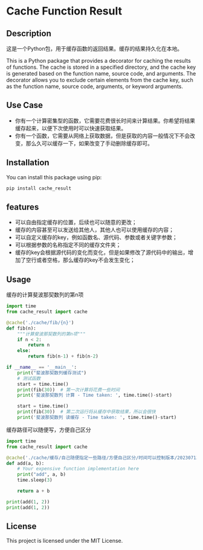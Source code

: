 # Cache Function Result

## Description

这是一个Python包，用于缓存函数的返回结果。缓存的结果持久化在本地。

This is a Python package that provides a decorator for caching the results of functions. The cache is stored in a specified directory, and the cache key is generated based on the function name, source code, and arguments. The decorator allows you to exclude certain elements from the cache key, such as the function name, source code, arguments, or keyword arguments.

## Use Case

- 你有一个计算密集型的函数，它需要花费很长时间来计算结果。你希望将结果缓存起来，以便下次使用时可以快速获取结果。
- 你有一个函数，它需要从网络上获取数据，但是获取的内容一般情况下不会改变，那么久可以缓存一下，如果改变了手动删除缓存即可。

## Installation

You can install this package using pip:

```bash
pip install cache_result
```

## features

- 可以自由指定缓存的位置，后续也可以随意的更改；
- 缓存的内容甚至可以发送给其他人，其他人也可以使用缓存的内容；
- 可以自定义缓存的key，例如函数名、源代码、参数或者关键字参数；
- 可以根据参数的名称指定不同的缓存文件夹；
- 缓存的key会根据源代码的变化而变化，但是如果修改了源代码中的输出，增加了空行或者空格，那么缓存的key不会发生变化；


## Usage


缓存的计算斐波那契数列的第n项


```python
import time
from cache_result import cache

@cache('./cache/fib/{n}')
def fib(n):
    """计算斐波那契数列的第n项"""
    if n < 2:
        return n
    else:
        return fib(n-1) + fib(n-2)

if __name__ == '__main__':
    print("斐波那契数列缓存测试")
    # 测试函数
    start = time.time()
    print(fib(30))  # 第一次计算将花费一些时间
    print('斐波那契数列 计算 - Time taken: ', time.time()-start)

    start = time.time()
    print(fib(30))  # 第二次运行将从缓存中获取结果，所以会很快
    print('斐波那契数列 读缓存 - Time taken: ', time.time()-start)

```

缓存路径可以随便写，方便自己区分

```python
import time
from cache_result import cache

@cache('./cache/缓存/自己随便指定一些路径/方便自己区分/时间可以控制版本/20230713/add', exclude=['func_name'], is_print=True)
def add(a, b):
    # Your expensive function implementation here
    print("add", a, b)
    time.sleep(3)

    return a + b

print(add(1, 2))
print(add(1, 2))
```

## License

This project is licensed under the MIT License.

